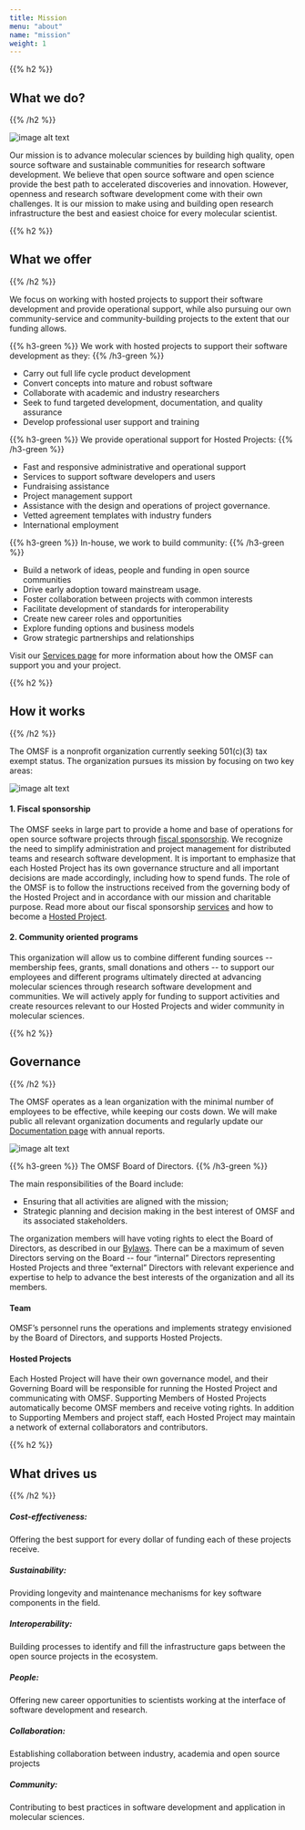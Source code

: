 ```yaml
---
title: Mission
menu: "about"
name: "mission"
weight: 1
---
```


{{% h2 %}}
## What we do?
{{% /h2 %}}

![image alt text](/OMSF/images/OMF-img1.jpg)

Our mission is to advance molecular sciences by building high quality, open source software and sustainable communities for research software development.
We believe that open source software and open science provide the best path to accelerated discoveries and innovation. However, openness and research software development come with their own challenges. It is our mission to make using and building open research infrastructure the best and easiest choice for every molecular scientist.


{{% h2 %}}
## What we offer
{{% /h2 %}}

We focus on working with hosted projects to support their software development and provide operational support, while also pursuing our own community-service and community-building projects to the extent that our funding allows.

{{% h3-green %}}
We work with hosted projects to support their software development as they:
{{% /h3-green %}}

* Carry out full life cycle product development
* Convert concepts into mature and robust software
* Collaborate with academic and industry researchers
* Seek to fund targeted development, documentation, and quality assurance
* Develop professional user support and training

{{% h3-green %}}
We provide operational support for Hosted Projects:
{{% /h3-green %}}

* Fast and responsive administrative and operational support
* Services to support software developers and users
* Fundraising assistance
* Project management support
* Assistance with the design and operations of project governance.
* Vetted agreement templates with industry funders
* International employment

{{% h3-green %}}
In-house, we work to build community:
{{% /h3-green %}}

* Build a network of ideas, people and funding in open source communities
* Drive early adoption toward mainstream usage.
* Foster collaboration between projects with common interests
* Facilitate development of standards for interoperability
* Create new career roles and opportunities
* Explore funding options and business models
* Grow strategic partnerships and relationships

Visit our [Services page](#services) for more information about how the OMSF can support you and your project.


{{% h2 %}}
## How it works
{{% /h2 %}}

The OMSF is a nonprofit organization currently seeking 501&#40;c)(3) tax exempt status. The organization pursues its mission by focusing on two key areas:

![image alt text](/OMSF/images/OMF-img2.jpg)

#### 1.	Fiscal sponsorship
The OMSF seeks in large part to provide a home and base of operations for open source software projects through [fiscal sponsorship](https://en.wikipedia.org/wiki/Fiscal_sponsorship). We recognize the need to simplify administration and project management for distributed teams and research software development. It is important to emphasize that each Hosted Project has its own governance structure and all important decisions are made accordingly, including how to spend funds. The role of the OMSF is to follow the instructions received from the governing body of the Hosted Project and in accordance with our mission and charitable purpose. Read more about our fiscal sponsorship [services](#services) and how to become a [Hosted Project](#hostedproject).  

#### 2.	Community oriented programs
This organization will allow us to combine different funding sources -- membership fees, grants, small donations and others -- to support our employees and different programs ultimately directed at advancing molecular sciences through research software development and communities. We will actively apply for funding to support activities and create resources relevant to our Hosted Projects and wider community in molecular sciences.

{{% h2 %}}
## Governance
{{% /h2 %}}

The OMSF operates as a lean organization with the minimal number of employees to be effective, while keeping our costs down. We will make public all relevant organization documents and regularly update our [Documentation page](#legal-documents) with annual reports.

![image alt text](/OMSF/images/OMF-img3.jpg)

{{% h3-green %}}
The OMSF Board of Directors.
{{% /h3-green %}}

The main responsibilities of the Board include:

* Ensuring that all activities are aligned with the mission;
* Strategic planning and decision making in the best interest of OMSF and its associated stakeholders.

The organization members will have voting rights to elect the Board of Directors, as described in our [Bylaws](#documentation). There can be a maximum of seven Directors serving on the Board -- four “internal” Directors representing Hosted Projects and three “external” Directors with relevant experience and expertise to help to advance the best interests of the organization and all its members.

#### Team
OMSF’s personnel runs the operations and implements strategy envisioned by the Board of Directors, and supports Hosted Projects.


#### Hosted Projects
Each Hosted Project will have their own governance model, and their Governing Board will be responsible for running the Hosted Project and communicating with OMSF. Supporting Members of Hosted Projects automatically become OMSF members and receive voting rights. In addition to Supporting Members and project staff, each Hosted Project may maintain a network of external collaborators and contributors.


{{% h2 %}}
## What drives us
{{% /h2 %}}

##### Cost-effectiveness:
Offering the best support for every dollar of funding each of these projects receive.


##### Sustainability:
Providing longevity and maintenance mechanisms for key software components in the field.


##### Interoperability:
Building processes to identify and fill the infrastructure gaps between the open source projects in the ecosystem.


##### People:
Offering new career opportunities to scientists working at the interface of software development and research.


##### Collaboration:
Establishing collaboration between industry, academia and open source projects


##### Community:
Contributing to best practices in software development and application in molecular sciences.
